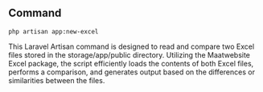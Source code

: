 ## Command

```
php artisan app:new-excel
```
This Laravel Artisan command is designed to read and compare two Excel files stored in the storage/app/public directory. Utilizing the Maatwebsite Excel package, the script efficiently loads the contents of both Excel files, performs a comparison, and generates output based on the differences or similarities between the files.
